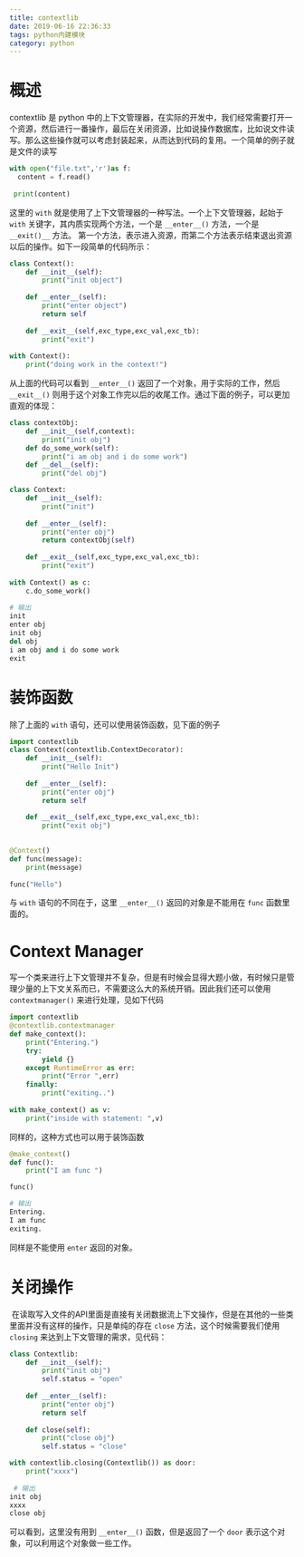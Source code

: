 ```yaml
---
title: contextlib
date: 2019-06-16 22:36:33
tags: python内建模块
category: python
---
```

# 概述
contextlib 是 python 中的上下文管理器，在实际的开发中，我们经常需要打开一个资源，然后进行一番操作，最后在关闭资源，比如说操作数据库，比如说文件读写。那么这些操作就可以考虑封装起来，从而达到代码的复用。一个简单的例子就是文件的读写

```python
with open("file.txt",'r')as f:
  content = f.read()
  
 print(content)
```
这里的 `with` 就是使用了上下文管理器的一种写法。一个上下文管理器，起始于 `with` 关键字，其内质实现两个方法，一个是 `__enter__()` 方法，一个是 `__exit()__` 方法。 第一个方法，表示进入资源，而第二个方法表示结束退出资源以后的操作。如下一段简单的代码所示：

```python
class Context():
    def __init__(self):
        print("init object")
    
    def __enter__(self):
        print("enter object")
        return self
    
    def __exit__(self,exc_type,exc_val,exc_tb):
        print("exit")
        
with Context():
    print("doing work in the context!")
```
从上面的代码可以看到 `__enter__()` 返回了一个对象，用于实际的工作，然后 `__exit__()` 则用于这个对象工作完以后的收尾工作。通过下面的例子，可以更加直观的体现：

```python
class contextObj:
    def __init__(self,context):
        print("init obj")
    def do_some_work(self):
        print("i am obj and i do some work")
    def __del__(self):
        print("del obj")

class Context:
    def __init__(self):
        print("init")
    
    def __enter__(self):
        print("enter obj")
        return contextObj(self)
    
    def __exit__(self,exc_type,exc_val,exc_tb):
        print("exit")
        
with Context() as c:
    c.do_some_work()
    
# 输出
init
enter obj
init obj
del obj
i am obj and i do some work
exit
```

# 装饰函数
除了上面的 `with` 语句，还可以使用装饰函数，见下面的例子
```python
import contextlib
class Context(contextlib.ContextDecorator):
    def __init__(self):
        print("Hello Init")
    
    def __enter__(self):
        print("enter obj")
        return self
    
    def __exit__(self,exc_type,exc_val,exc_tb):
        print("exit obj")
        

@Context()
def func(message):
    print(message)
    
func("Hello")
```
与 `with` 语句的不同在于，这里 `__enter__()` 返回的对象是不能用在 `func` 函数里面的。

# Context Manager
写一个类来进行上下文管理并不复杂，但是有时候会显得大题小做，有时候只是管理少量的上下文关系而已，不需要这么大的系统开销。因此我们还可以使用 `contextmanager()` 来进行处理，见如下代码
```python
import contextlib
@contextlib.contextmanager
def make_context():
    print("Entering.")
    try:
        yield {}
    except RuntimeError as err:
        print("Error ",err)
    finally:
        print("exiting..")
        
with make_context() as v:
    print("inside with statement: ",v)
```
同样的，这种方式也可以用于装饰函数
```python
@make_context()
def func():
    print("I am func ")

func()

# 输出
Entering.
I am func 
exiting.
```
同样是不能使用 `enter` 返回的对象。

# 关闭操作
 在读取写入文件的API里面是直接有关闭数据流上下文操作，但是在其他的一些类里面并没有这样的操作，只是单纯的存在 `close` 方法，这个时候需要我们使用 `closing` 来达到上下文管理的需求，见代码：
```python
class Contextlib:
    def __init__(self):
        print("init obj")
        self.status = "open"
    
    def __enter__(self):
        print("enter obj")
        return self
    
    def close(self):
        print("close obj")
        self.status = "close"

with contextlib.closing(Contextlib()) as door:
    print("xxxx")
    
 # 输出
init obj
xxxx
close obj
```
可以看到，这里没有用到 `__enter__()` 函数，但是返回了一个 `door` 表示这个对象，可以利用这个对象做一些工作。
